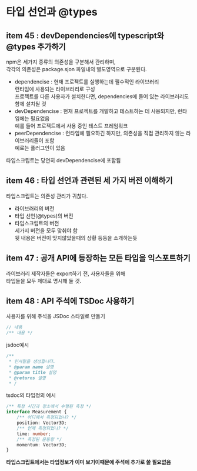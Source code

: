 # 타입 선언과 @types

## item 45 : devDependencies에 typescript와 @types 추가하기  
npm은 세가지 종류의 의존성을 구분해서 관리하며,  
각각의 의존성은 package.sjon 파일내의 별도영역으로 구분된다.  

 - dependencise : 현재 프로젝트를 실행하는데 필수적인 라이브러리  
                  런타임에 사용되는 라이브러리로 구성  
                  프로젝트를 다른 사용자가 설치한다면, dependencies에 들어 있는 라이브러리도 함께 설치될 것  
 - devDependencise : 현재 프로젝트를 개발하고 테스트하는 데 사용되지만, 런타임에는 필요없음  
                     예를 들어 프로젝트에서 사용 중인 테스트 프레임워크
 - peerDependencise : 런타임에 필요하긴 하지만,  의존성을 직접 관리하지 않는 라이브러리들이 포함  
                      예로는 플러그인이 있음  

타입스크립트는 당연히 devDependencise에 포함됨  

## item 46 : 타입 선언과 관련된 세 가지 버전 이해하기  

타입스크립트는 의존성 관리가 귀찮다.  

- 라이브러리의 버전
- 타입 선언(@types)의 버전
- 타입스크립트의 버전  
세가지 버전을 모두 맞춰야 함  
뒷 내용은 버전이 맞지않았을때의 상황 등등을 소개하는듯  

## item 47 : 공개 API에 등장하는 모든 타입을 익스포트하기  
라이브러리 제작자들은 export하기 전, 사용자들을 위해  
타입들을 모두 제대로 명시해 둘 것.  

## item 48 : API 주석에 TSDoc 사용하기  
사용자를 위해 주석을 JSDoc 스타일로 만들기  
```js
// 내용
/** 내용 */
```

jsdoc예시  
```js
/**
 * 인사말을 생성합니다.
 * @param name 설명
 * @param title 설명
 * @returns 설명
 * /
```

tsdoc의 타입정의 예시  
```ts
/** 특정 시간과 장소에서 수행된 측정 */
interface Measurement {
    /** 어디에서 측정되었나? */
    position: Vector3D;
    /** 언제 측정되었나? */
    time: number;
    /** 측정된 운동량 */
    momentum: Vector3D;
}
```

**타입스크립트에서는 타입정보가 이미 보기이때문에 주석에 추가로 쓸 필요없음**  



